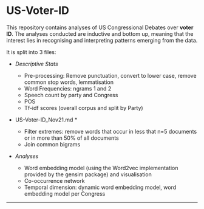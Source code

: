 # US-Voter-ID
This repository contains analyses of US Congressional Debates over __voter ID__. The analyses conducted are inductive and bottom up, meaning that the interest lies in recognising and interpreting patterns emerging from the data. 

It is split into 3 files:
- _Descriptive Stats_
    * Pre-processing: Remove punctuation, convert to lower case, remove common stop words, lemmatisation
    * Word Frequencies: ngrams 1 and 2
    * Speech count by party and Congress
    * POS
    * Tf-idf scores (overall corpus and split by Party)
    
- US-Voter-ID_Nov21.md
    * 
    * Filter extremes: remove words that occur in less that n=5 documents or in more than 50% of all documents
    * Join common bigrams
 
- _Analyses_
    * Word embedding model (using the Word2vec implementation provided by the gensim package) and visualisation
    * Co-occurrence network
    * Temporal dimension: dynamic word embedding model, word embedding model per Congress

***

